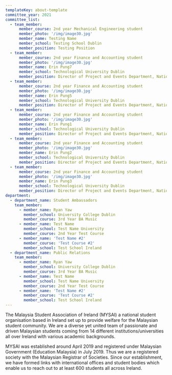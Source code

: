 ```yaml
---
templateKey: about-template
committee_year: 2021
committee_list:
  - team_member:
      member_course: 2nd year Mechanical Engineering student
      member_photo: '/img/image30.jpg'
      member_name: Testing Name
      member_school: Testing School Dublin
      member_position: Testing Position
  - team_member:
      member_course: 2nd year Finance and Accounting student
      member_photo: '/img/image30.jpg'
      member_name: Erin Pung7
      member_school: Technological University Dublin
      member_position: Director of Project and Events Department, National Treasurer
  - team_member:
      member_course: 2nd year Finance and Accounting student
      member_photo: '/img/image30.jpg'
      member_name: Erin Pung5
      member_school: Technological University Dublin
      member_position: Director of Project and Events Department, National Treasurer
  - team_member:
      member_course: 2nd year Finance and Accounting student
      member_photo: '/img/image30.jpg'
      member_name: Erin Pung1
      member_school: Technological University Dublin
      member_position: Director of Project and Events Department, National Treasurer
  - team_member:
      member_course: 2nd year Finance and Accounting student
      member_photo: '/img/image30.jpg'
      member_name: Erin Pung2
      member_school: Technological University Dublin
      member_position: Director of Project and Events Department, National Treasurer
  - team_member:
      member_course: 2nd year Finance and Accounting student
      member_photo: '/img/image30.jpg'
      member_name: Erin Pung3
      member_school: Technological University Dublin
      member_position: Director of Project and Events Department, National Treasurer
department:
  - department_name: Student Ambassadors
    team_member:
      - member_name: Ryan Yaw
        member_school: University College Dublin
        member_course: 3rd Year BA Music
      - member_name: Test Name
        member_school: Test Name University
        member_course: 2nd Year Test Course
      - member_name: 'Test Name #2'
        member_course: 'Test Course #2'
        member_school: Test School Ireland
  - department_name: Public Relations
    team_member:
      - member_name: Ryan Yaw
        member_school: University College Dublin
        member_course: 3rd Year BA Music
      - member_name: Test Name
        member_school: Test Name University
        member_course: 2nd Year Test Course
      - member_name: 'Test Name #2'
        member_course: 'Test Course #2'
        member_school: Test School Ireland
---
```


The Malaysia Student Association of Ireland (MYSAI) a national student organisation based in Ireland set up to provide welfare for the Malaysian student community. We are a diverse yet united team of passionate and driven Malaysian students coming from 14 different institutions/universities all over Ireland with various academic backgrounds.

MYSAI was established around April 2019 and registered under Malaysian Government (Education Malaysia) in July 2019. Thus we are a registered society with the Malaysian Registrar of Societies. Since our establishment, we have formed links with international offices and student bodies which enable us to reach out to at least 600 students all across Ireland.
